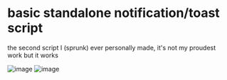 # basic standalone notification/toast script
the second script I (sprunk) ever personally made, it's not my proudest work but it works

![image](https://github.com/incompetentdevs/fivem1/assets/158991746/0d857eb3-f56a-49b0-81fd-21c264699eda)
![image](https://github.com/incompetentdevs/fivem1/assets/158991746/6cafdf8a-08e3-4879-9b24-b60b000f0328)
